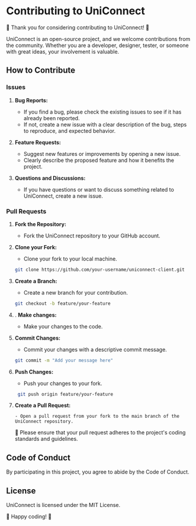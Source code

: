 # Contributing to UniConnect

🎉 Thank you for considering contributing to UniConnect! 🎉

UniConnect is an open-source project, and we welcome contributions from the community. Whether you are a developer, designer, tester, or someone with great ideas, your involvement is valuable.

## How to Contribute

### Issues

1. **Bug Reports:**

   - If you find a bug, please check the existing issues to see if it has already been reported.
   - If not, create a new issue with a clear description of the bug, steps to reproduce, and expected behavior.

2. **Feature Requests:**

   - Suggest new features or improvements by opening a new issue.
   - Clearly describe the proposed feature and how it benefits the project.

3. **Questions and Discussions:**
   - If you have questions or want to discuss something related to UniConnect, create a new issue.

### Pull Requests

1.  **Fork the Repository:**

    - Fork the UniConnect repository to your GitHub account.

2.  **Clone your Fork:**

    - Clone your fork to your local machine.

    ```bash
    git clone https://github.com/your-username/uniconnect-client.git
    ```

3.  **Create a Branch:**

    - Create a new branch for your contribution.

    ```bash
    git checkout -b feature/your-feature
    ```

4.  . **Make changes:**

    - Make your changes to the code.

5.  **Commit Changes:**

    - Commit your changes with a descriptive commit message.

    ```bash
    git commit -m "Add your message here"
    ```

6.  **Push Changes:**

    - Push your changes to your fork.

    ```bash
     git push origin feature/your-feature
    ```

7.  **Create a Pull Request:**

        - Open a pull request from your fork to the main branch of the UniConnect repository.

    🚨 Please ensure that your pull request adheres to the project's coding standards and guidelines.

## Code of Conduct

By participating in this project, you agree to abide by the Code of Conduct.

## License

UniConnect is licensed under the MIT License.

🚀 Happy coding! 🚀
